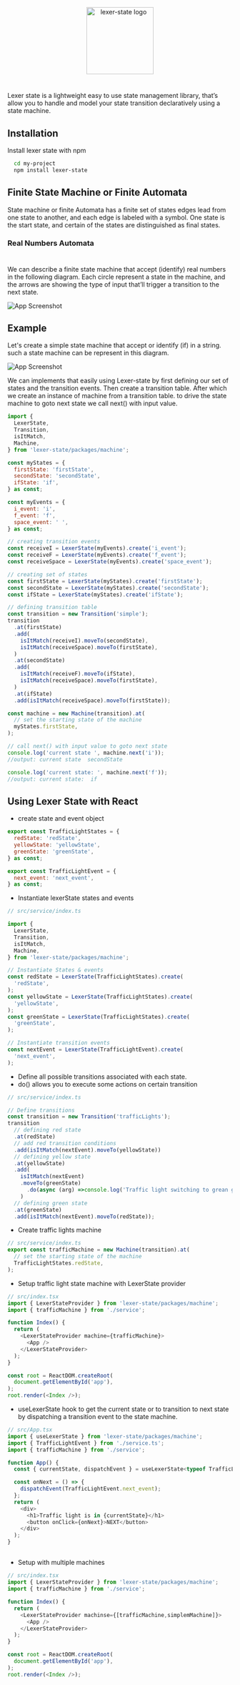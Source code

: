 <p align="center">
  <img src="http://baraabytes.com/wp-content/uploads/lexerState.png" alt="lexer-state logo" height="150" />
</p>

#

Lexer state is a lightweight easy to use state management library, that’s allow you to handle and model your state transition declaratively using a state machine.

## Installation

Install lexer state with npm

```bash
  cd my-project
  npm install lexer-state
```

## Finite State Machine or Finite Automata

State machine or finite Automata has a finite set of states edges lead from one state to another, and each edge is labeled with a symbol. One state is the start state, and certain of the states are distinguished as final states.

### Real Numbers Automata

#

We can describe a finite state machine that accept (identify) real numbers in the following diagram. Each circle represent a state in the machine, and the arrows are showing the type of input that’ll trigger a transition to the next state.

![App Screenshot](http://baraabytes.com/wp-content/uploads/247922787-b8f3eb7f-209b-4eb1-bf25-ff2aa2ce2d5b.png)

## Example

Let's create a simple state machine that accept or identify (if) in a string.
such a state machine can be represent in this diagram.

![App Screenshot](http://baraabytes.com/wp-content/uploads/247924494-a2323ad8-c11e-449e-abba-113d0cf2a7bb.png)

We can implements that easily using Lexer-state by first defining our set of states and the transition events. Then create a transition table. After which we create an instance of machine from a transition table. to drive the state machine to goto next state we call next() with input value.

```javascript
import {
  LexerState,
  Transition,
  isItMatch,
  Machine,
} from 'lexer-state/packages/machine';

const myStates = {
  firstState: 'firstState',
  secondState: 'secondState',
  ifState: 'if',
} as const;

const myEvents = {
  i_event: 'i',
  f_event: 'f',
  space_event: ' ',
} as const;

// creating transition events
const receiveI = LexerState(myEvents).create('i_event');
const receiveF = LexerState(myEvents).create('f_event');
const receiveSpace = LexerState(myEvents).create('space_event');

// creating set of states
const firstState = LexerState(myStates).create('firstState');
const secondState = LexerState(myStates).create('secondState');
const ifState = LexerState(myStates).create('ifState');

// defining transition table
const transition = new Transition('simple');
transition
  .at(firstState)
  .add(
    isItMatch(receiveI).moveTo(secondState),
    isItMatch(receiveSpace).moveTo(firstState),
  )
  .at(secondState)
  .add(
    isItMatch(receiveF).moveTo(ifState),
    isItMatch(receiveSpace).moveTo(firstState),
  )
  .at(ifState)
  .add(isItMatch(receiveSpace).moveTo(firstState));

const machine = new Machine(transition).at(
  // set the starting state of the machine
  myStates.firstState,
);

// call next() with input value to goto next state
console.log('current state ', machine.next('i'));
//output: current state  secondState

console.log('current state: ', machine.next('f'));
//output: current state:  if

```

## Using Lexer State with React

- create state and event object

```javascript
export const TrafficLightStates = {
  redState: 'redState',
  yellowState: 'yellowState',
  greenState: 'greenState',
} as const;

export const TrafficLightEvent = {
  next_event: 'next_event',
} as const;
```

- Instantiate lexerState states and events

```javascript
// src/service/index.ts

import {
  LexerState,
  Transition,
  isItMatch,
  Machine,
} from 'lexer-state/packages/machine';

// Instantiate States & events
const redState = LexerState(TrafficLightStates).create(
  'redState',
);
const yellowState = LexerState(TrafficLightStates).create(
  'yellowState',
);
const greenState = LexerState(TrafficLightStates).create(
  'greenState',
);

// Instantiate transition events
const nextEvent = LexerState(TrafficLightEvent).create(
  'next_event',
);
```

- Define all possible transitions associated with each state.
- do() allows you to execute some actions on certain transition

```javascript
// src/service/index.ts

// Define transitions
const transition = new Transition('trafficLights');
transition
  // defining red state
  .at(redState)
  // add red transition conditions
  .add(isItMatch(nextEvent).moveTo(yellowState))
  // defining yellow state
  .at(yellowState)
  .add(
    isItMatch(nextEvent)
    .moveTo(greenState)
      .do(async (arg) =>console.log('Traffic light switching to grean go now!'))
    )
  // defining green state
  .at(greenState)
  .add(isItMatch(nextEvent).moveTo(redState));
```

- Create traffic lights machine

```javascript
// src/service/index.ts
export const trafficMachine = new Machine(transition).at(
  // set the starting state of the machine
  TrafficLightStates.redState,
);
```

- Setup traffic light state machine with LexerState provider

```javascript
// src/index.tsx
import { LexerStateProvider } from 'lexer-state/packages/machine';
import { trafficMachine } from './service';

function Index() {
  return (
    <LexerStateProvider machine={trafficMachine}>
      <App />
    </LexerStateProvider>
  );
}

const root = ReactDOM.createRoot(
  document.getElementById('app'),
);
root.render(<Index />);
```

- useLexerState hook to get the current state or to transition to next state by dispatching a transition event to the state machine.

```javascript
// src/App.tsx
import { useLexerState } from 'lexer-state/packages/machine';
import { TrafficLightEvent } from './service.ts';
import { trafficMachine } from './service';

function App() {
  const { currentState, dispatchEvent } = useLexerState<typeof TrafficLightEvent>(trafficMachine);

  const onNext = () => {
    dispatchEvent(TrafficLightEvent.next_event);
  };
  return (
    <div>
      <h1>Traffic light is in {currentState}</h1>
      <button onClick={onNext}>NEXT</button>
    </div>
  );
}
```
##
- Setup with multiple machines

```javascript
// src/index.tsx
import { LexerStateProvider } from 'lexer-state/packages/machine';
import { trafficMachine } from './service';

function Index() {
  return (
    <LexerStateProvider machinse={[trafficMachine,simplemMachine]}>
      <App />
    </LexerStateProvider>
  );
}

const root = ReactDOM.createRoot(
  document.getElementById('app'),
);
root.render(<Index />);
```